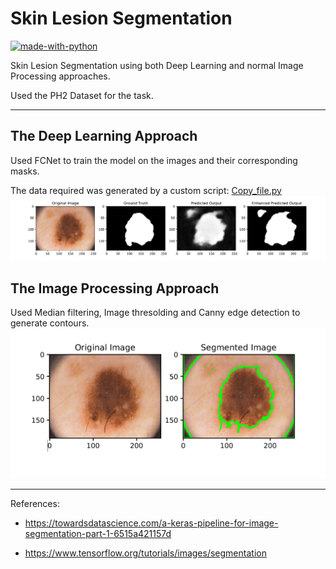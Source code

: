 # Skin Lesion Segmentation

[![made-with-python](https://img.shields.io/badge/Made%20with-Python-1f425f.svg)](https://www.python.org/)

Skin Lesion Segmentation using both Deep Learning and normal Image Processing approaches.

Used the PH2 Dataset for the task.
___

## The Deep Learning Approach
Used FCNet to train the model on the images and their corresponding masks.

The data required was generated by a custom script: [Copy_file.py](https://github.com/AshuMaths1729/Image_Segmenter/blob/master/Copy_file.py)
![alt_text](https://github.com/AshuMaths1729/Image_Segmenter/blob/master/DL_result.png "DL Approach Results")


## The Image Processing Approach
Used Median filtering, Image thresolding and Canny edge detection to generate contours.
![alt_text](https://github.com/AshuMaths1729/Image_Segmenter/blob/master/ML_result.png "IP Approach Results")


___

References:
* https://towardsdatascience.com/a-keras-pipeline-for-image-segmentation-part-1-6515a421157d

* https://www.tensorflow.org/tutorials/images/segmentation
